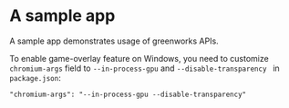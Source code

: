 # A sample app

A sample app demonstrates usage of greenworks APIs.

To enable game-overlay feature on Windows, you need to customize
`chromium-args` field to `--in-process-gpu` and `--disable-transparency `
in `package.json`:

```
"chromium-args": "--in-process-gpu --disable-transparency"
```
